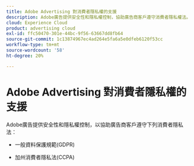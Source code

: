 ```yaml
---
title: Adobe Advertising 對消費者隱私權的支援
description: Adobe廣告提供安全性和隱私權控制，協助廣告商客戶遵守消費者隱私權法。
cloud: Experience Cloud
product: advertising cloud
exl-id: ffc50470-301e-44bc-9f56-63667dd8fb64
source-git-commit: 1c13874967ec4ad264e5fa6a5e0dfeb6120f53cc
workflow-type: tm+mt
source-wordcount: '58'
ht-degree: 20%

---
```


# Adobe Advertising 對消費者隱私權的支援

Adobe廣告提供安全性和隱私權控制，以協助廣告商客戶遵守下列消費者隱私法：

* 一般資料保護規範(GDPR)

* 加州消費者隱私法(CCPA)
